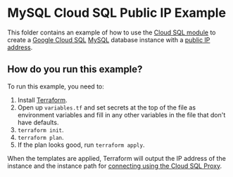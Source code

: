 # MySQL Cloud SQL Public IP Example

This folder contains an example of how to use the [Cloud SQL module](https://github.com/gruntwork-io/terraform-google-sql/tree/master/modules/cloud-sql) to create a [Google Cloud SQL](https://cloud.google.com/sql/) 
[MySQL](https://cloud.google.com/sql/docs/mysql/) database instance with a [public IP address](https://cloud.google.com/sql/docs/mysql/connect-external-app#appaccessIP). 

## How do you run this example?

To run this example, you need to:

1. Install [Terraform](https://www.terraform.io/).
1. Open up `variables.tf` and set secrets at the top of the file as environment variables and fill in any other variables in
   the file that don't have defaults. 
1. `terraform init`.
1. `terraform plan`.
1. If the plan looks good, run `terraform apply`.

When the templates are applied, Terraform will output the IP address of the instance and the instance path for [connecting using the Cloud SQL Proxy](https://cloud.google.com/sql/docs/mysql/connect-admin-proxy). 